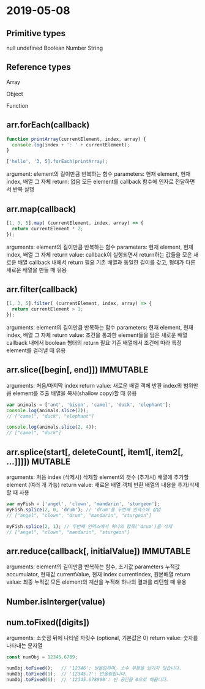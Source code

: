 # 2019-05-08

## Primitive types

null
undefined
Boolean
Number
String

## Reference types

Array

Object

Function

## arr.forEach(callback)

```js
function printArray(currentElement, index, array) {
  console.log(index + ': ' + currentElement);
}

['hello', '3, 5].forEach(printArray);
```

argument: element​의 길이만큼 반복하는 함수
  parameters: 현재 element, 현재 index, 배열 그 자체
return: 없음
모든 element를 callback 함수에 인자로 전달하면서 반복 실행

## arr.map(callback)

```js
[1, 3, 5].map( (currentElement, index, array) => {
  return currentElement * 2;
});
```

arguments: element의 길이만큼 반복하는 함수
  parameters: 현재 element, 현재 index, 배열 그 자체
return value: callback이 실행되면서 return하는 값들을 모은 새로운 배열
  callback 내에서 return 필요
기존 배열과 동일한 길이를 갖고, 형태가 다른 새로운 배열을 만들 때 유용

## arr.filter(callback)

```js
[1, 3, 5].filter( (currentElement, index, array) => {
  return currentElement > 1;
});
```

arguments: element의 길이만큼 반복하는 함수
  parameters: 현재 element, 현재 index, 배열 그 자체
return value: 조건을 통과한 element들을 담은 새로운 배열
  callback 내에서 boolean 형태의 return 필요
기존 배열에서 조건에 따라 특정 element를 걸러낼 때 유용

## arr.slice([begin[, end]]) IMMUTABLE

arguments: 처음/마지막 index
return value: 새로운 배열 객체 반환
index의 범위만큼 element를 추출
배열을 복사(shallow copy)할 때 유용

```js
var animals = ['ant', 'bison', 'camel', 'duck', 'elephant'];
console.log(animals.slice(2));
// ["camel", "duck", "elephant"]

console.log(animals.slice(2, 4));
// ["camel", "duck"]
```

## arr.splice(start[, deleteCount[, item1[, item2[, ...]]]]) MUTABLE

arguments:
  처음 index
  (삭제시) 삭제할 element의 갯수
  (추가시) 배열에 추가할 element (여러 개 가능)
return value: 새로운 배열 객체 반환
배열의 내용을 추가/삭제할 때 사용

```js
var myFish = ['angel', 'clown', 'mandarin', 'sturgeon'];
myFish.splice(2, 0, 'drum'); // 'drum'을 두번째 인덱스에 삽입
// ["angel", "clown", "drum", "mandarin", "sturgeon"]

myFish.splice(2, 1); // 두번째 인덱스에서 하나의 항목('drum')을 삭제
// ["angel", "clown", "mandarin", "sturgeon"]
```

## arr.reduce(callback[, initialValue]) IMMUTABLE

arguments: element의 길이만큼 반복하는 함수, 초기값
parameters
  누적값 accumulator, 현재값 currentValue, 현재 index currentIndex, 원본배열
return value: 최종 누적값
모든 element의 계산을 누적해 하나의 결과를 리턴할 때 유용

## Number.isInterger(value)

## num.toFixed([digits])

arguments: 소숫점 뒤에 나타낼 자릿수 (optional, 기본값은 0)
return value: 숫자를 나타내는 문자열

```js
const numObj = 12345.6789;

numObj.toFixed();   // '12346': 반올림하며, 소수 부분을 남기지 않습니다.
numObj.toFixed(1);  // '12345.7': 반올림합니다.
numObj.toFixed(6);  // '12345.678900': 빈 공간을 0으로 채웁니다.
```
